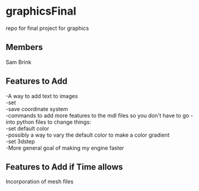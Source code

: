 # graphicsFinal
repo for final project for graphics

## Members
Sam Brink

## Features to Add
-A way to add text to images  
-set  
-save coordinate system  
-commands to add more features to the mdl files so you don't have to go   -into python files to change things:  
  -set default color  
  -possibly a way to vary the default color to make a color gradient  
  -set 3dstep  
-More general goal of making my engine faster  

## Features to Add if Time allows
Incorporation of mesh files
